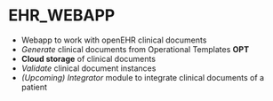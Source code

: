 # EHR_WEBAPP

* Webapp to work with openEHR clinical documents
* *Generate* clinical documents from Operational Templates **OPT**
* **Cloud storage** of clinical documents
* *Validate* clinical document instances
* *(Upcoming)* *Integrator* module to integrate clinical documents of a patient